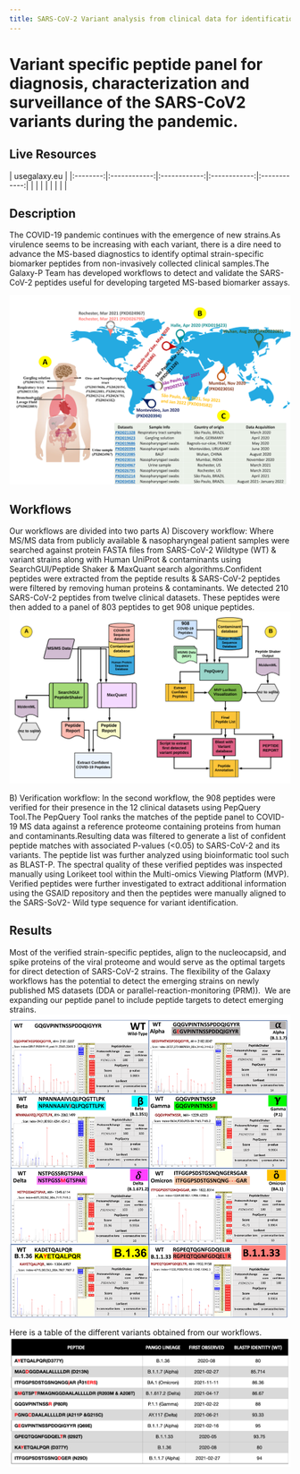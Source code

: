 ```yaml
---
title: SARS-CoV-2 Variant analysis from clinical data for identification and validation of peptides
---
```


# Variant specific peptide panel for diagnosis, characterization and surveillance of the SARS-CoV2 variants during the pandemic. 

## Live Resources

| usegalaxy.eu |
|:--------:|:------------:|:------------:|:------------:|:------------:|
| <FlatShield label="Input data" message="view" href="https://usegalaxy.eu/u/subina/h/covid-paper-workflow-input" alt="Raw data" /> |
| <FlatShield label="Variant analysis history" message="view" href="" alt="Galaxy history" /> |
| <FlatShield label="Discovery workflow" message="run" href="https://usegalaxy.eu/u/subina/w/covid-discovery-workflow" /> |
| <FlatShield label="Verification workflow" message="run" href="https://usegalaxy.eu/u/subina/w/covid-verification-workflow" /> |

## Description

The COVID-19 pandemic continues with the emergence of new strains.As virulence seems to be increasing with each variant, there is a dire need to advance the MS-based diagnostics to identify optimal strain-specific biomarker peptides from non-invasively collected clinical samples.The Galaxy-P Team has developed workflows to detect and validate the SARS-CoV-2 peptides useful for developing targeted MS-based biomarker assays.


![](./../img/dataset-demographics.png)


## Workflows

Our workflows are divided into two parts
A) Discovery workflow: Where MS/MS data from publicly available & nasopharyngeal patient samples were searched against protein FASTA files from SARS-CoV-2 Wildtype (WT) & variant strains along with Human UniProt & contaminants 
using SearchGUI/Peptide Shaker & MaxQuant search algorithms.Confident peptides were extracted from the peptide results & SARS-CoV-2 peptides were filtered by removing human proteins & contaminants.
We detected 210 SARS-CoV-2 peptides from twelve clinical datasets. These peptides were then added to a panel of 803 peptides to get 908 unique peptides.
 ![](./../img/discovery-verification-workflow.png)
 
B) Verification workflow: In the second workflow, the 908 peptides were verified for their presence in the 12 clinical datasets using PepQuery Tool.The PepQuery Tool ranks the matches of the peptide panel to COVID-19 MS data against a reference proteome 
containing proteins from human and contaminants.Resulting data was filtered to generate a list of confident peptide matches with associated P-values (<0.05) to SARS-CoV-2 and its variants.
The peptide list was further analyzed using bioinformatic tool such as BLAST-P. The spectral quality of these verified peptides was inspected manually using Lorikeet tool within the Multi-omics Viewing Platform (MVP). 
Verified peptides were further investigated to extract additional information using the GSAID repository and then the peptides were manually aligned to the SARS-SoV2- Wild type sequence for variant identification.

## Results

Most of the verified strain-specific peptides, align to the nucleocapsid, and spike proteins of the viral proteome and would serve as the optimal targets for direct detection of SARS-CoV-2 strains.
The flexibility of the Galaxy workflows has the potential to detect the emerging strains on newly published MS datasets (DDA or parallel-reaction-monitoring (PRM)).  We are expanding our peptide panel to 
include peptide targets to detect emerging strains.
![](./../img/covid-variant-lorikeet.png)

Here is a table of the different variants obtained from our workflows.
![](./../img/variant-peptides.png)




